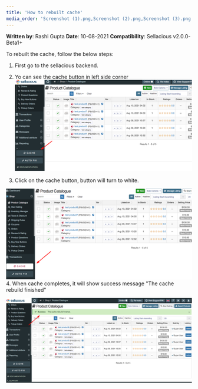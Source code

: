 ```yaml
---
title: 'How to rebuilt cache'
media_order: 'Screenshot (1).png,Screenshot (2).png,Screenshot (3).png'
---
```


**Written by**: Rashi Gupta
**Date**: 10-08-2021
**Compatibility**: Sellacious v2.0.0-Beta1+

To rebuilt the cache, follow the below steps:

1. First go to the sellacious backend.
2. Yo can see the cache button in left side corner
![Screenshot%20%283%29](Screenshot%20%283%29.png "Screenshot%20%283%29")

3. Click on the cache button, button will turn to white.

![Screenshot%20%281%29](Screenshot%20%281%29.png "Screenshot%20%281%29")
4. When cache completes, it will show success message "The cache rebuild finished"

![Screenshot%20%282%29](Screenshot%20%282%29.png "Screenshot%20%282%29")

